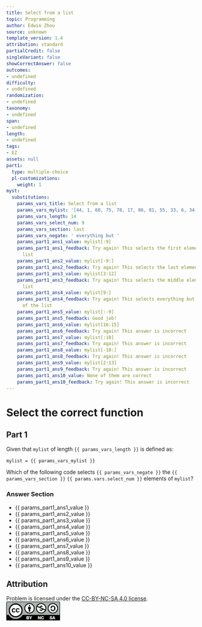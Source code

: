 ```yaml
---
title: Select from a list
topic: Programming
author: Edwin Zhou
source: unknown
template_version: 1.4
attribution: standard
partialCredit: false
singleVariant: false
showCorrectAnswer: false
outcomes:
- undefined
difficulty:
- undefined
randomization:
- undefined
taxonomy:
- undefined
span:
- undefined
length:
- undefined
tags:
- EZ
assets: null
part1:
  type: multiple-choice
  pl-customizations:
    weight: 1
myst:
  substitutions:
    params_vars_title: Select from a list
    params_vars_mylist: '[44, 1, 60, 75, 78, 17, 86, 81, 55, 33, 6, 34, 95, 89]'
    params_vars_length: 14
    params_vars_select_num: 9
    params_vars_section: last
    params_vars_negate: ' everything but '
    params_part1_ans1_value: mylist[:9]
    params_part1_ans1_feedback: Try again! This selects the first elements of the
      list
    params_part1_ans2_value: mylist[-9:]
    params_part1_ans2_feedback: Try again! This selects the last elements of the list
    params_part1_ans3_value: mylist[3:12]
    params_part1_ans3_feedback: Try again! This selects the middle elements of the
      list
    params_part1_ans4_value: mylist[9:]
    params_part1_ans4_feedback: Try again! This selects everything but the first elements
      of the list
    params_part1_ans5_value: mylist[:-9]
    params_part1_ans5_feedback: Good job!
    params_part1_ans6_value: mylist[16:15]
    params_part1_ans6_feedback: Try again! This answer is incorrect
    params_part1_ans7_value: mylist[:10]
    params_part1_ans7_feedback: Try again! This answer is incorrect
    params_part1_ans8_value: mylist[-10:]
    params_part1_ans8_feedback: Try again! This answer is incorrect
    params_part1_ans9_value: mylist[2:13]
    params_part1_ans9_feedback: Try again! This answer is incorrect
    params_part1_ans10_value: None of them are correct
    params_part1_ans10_feedback: Try again! This answer is incorrect
---
```

# Select the correct function

## Part 1

Given that `mylist` of length `{{ params_vars_length }}` is defined as:

```
mylist = {{ params_vars_mylist }}
```

Which of the following code selects `{{ params_vars_negate }}` the `{{ params_vars_section }}` `{{ params.vars.select_num }}` elements of `mylist`?

### Answer Section

- {{ params_part1_ans1_value }}
- {{ params_part1_ans2_value }}
- {{ params_part1_ans3_value }}
- {{ params_part1_ans4_value }}
- {{ params_part1_ans5_value }}
- {{ params_part1_ans6_value }}
- {{ params_part1_ans7_value }}
- {{ params_part1_ans8_value }}
- {{ params_part1_ans9_value }}
- {{ params_part1_ans10_value }}

## Attribution

Problem is licensed under the [CC-BY-NC-SA 4.0 license](https://creativecommons.org/licenses/by-nc-sa/4.0/).<br> ![The Creative Commons 4.0 license requiring attribution-BY, non-commercial-NC, and share-alike-SA license.](https://raw.githubusercontent.com/firasm/bits/master/by-nc-sa.png)